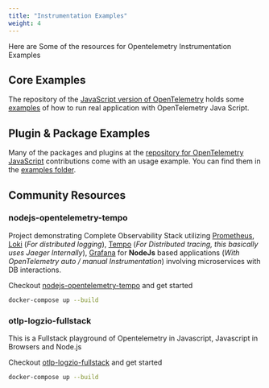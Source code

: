 ```yaml
---
title: "Instrumentation Examples"
weight: 4
---
```


Here are Some of the resources for Opentelemetry Instrumentation Examples

## Core Examples

The repository of the [JavaScript version of OpenTelemetry](https://github.com/svrnm/opentelemetry-js) holds some
[examples](https://github.com/svrnm/opentelemetry-js/tree/main/examples) of how to run real application with OpenTelemetry Java Script.

## Plugin & Package Examples

Many of the packages and plugins at the [repository for OpenTelemetry JavaScript](https://github.com/open-telemetry/opentelemetry-js-contrib/)
contributions come with an usage example. You can find them in the [examples folder](https://github.com/open-telemetry/opentelemetry-js-contrib/tree/main/examples).

## Community Resources

### nodejs-opentelemetry-tempo

Project demonstrating Complete Observability Stack utilizing [Prometheus](https://prometheus.io/), [Loki](https://grafana.com/oss/loki/) (_For distributed logging_), [Tempo](https://grafana.com/oss/tempo/) (_For Distributed tracing, this basically uses Jaeger Internally_), [Grafana](https://grafana.com/grafana/) for **NodeJs** based applications (_With OpenTelemetry auto / manual Instrumentation_) involving microservices with DB interactions.

Checkout [nodejs-opentelemetry-tempo](https://github.com/mnadeem/nodejs-opentelemetry-tempo) and get started

```bash
docker-compose up --build
```

### otlp-logzio-fullstack

This is a Fullstack playground of Opentelemetry in Javascript, Javascript in Browsers and Node.js

Checkout [otlp-logzio-fullstack](https://github.com/niko-achilles/otlp-logzio-fullstack) and get started

```bash
docker-compose up --build
```
